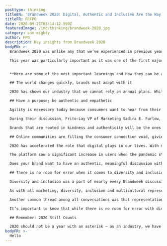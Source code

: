 ```yaml
---
posttype: thinking
titleEN: 'Brandweek 2020: Digital, Authentic and Inclusive Are the Way Forward'
titleFR: FRFPO
date: 2020-09-21T03:14:12.599Z
featuredImage: /img/thinking/brandweek-2020.jpg
category: one-eighty
author: FPO
description: Key insights from Brandweek 2020
bodyEN: >-
  Brandweek 2020 was unlike any that we’ve experienced in previous years. A fully virtual conference, marketers of all backgrounds, disciplines and industries were able to connect and share ideas that will undoubtedly shape the future of our industry.

  This year was particularly important as it was one of the first major industry gatherings to go digital that brought both agencies and brands together to learn how to navigate an ever-changing consumer landscape.


  **Here are some of the most important learnings and how they can be applied to your brand:**

  ## The world changes quickly, brands must adapt with it

  2020 has shown our industry that we cannot rely on annual plans. While we can still strategize for the long term, we need to evaluate and adjust in the short-term to adapt to the world as it changes. Nearly every marketer that spoke touched upon the fact that they had to completely scrap or significantly pivot the programs they planned in Q4 2019. Short-term plans and faster turnaround times for campaigns have become the industry standard. In a world where media and culture are “always-on,” marketers need to be agile enough to adapt to overnight changes in social, cultural and business norms.

  ## Have a purpose; be authentic and empathetic

  Agility is necessary today because consumers want to hear from their favorite brands, even in uncertain times. However, moving quickly will only hurt your brand if it does not have a defined purpose and its tone is not authentic and empathetic.

  During their discussion, Frito-Lay VP of Marketing Sadira E. Furlow, Ally Financial Chief Marketing Officer Andrea Brimmer, and DoorDash Vice President of Marketing Kofi Amoo-Gottfried all emphasized the importance of showing up as a human and leading with generosity. This is more important than ever in today’s world, where many need to feel uplifted and need a little extra support.

  Brands that are rooted in kindness and authenticity will be the ones to win long-term. How does this happen? Through the leadership of the marketing team or agency. Marketers today must be the leaders that lead the development of an official brand purpose, if one does not already exist. Agencies must counsel their clients on rooting campaigns in values like kindness, generosity and empathy.

  ## Online communities are filling the consumer connection void, giving brands more ways to engage

  2020 has accelerated the role that digital plays in our lives. With many confined to their homes or choosing to live locally, consumers are looking for connection. Digital communities that offer genuine connection provide a solution – the omnipresent manicured social presence of the 2010s is now causing disconnect. Channels that offer direct, genuine connection like Reddit are having their moment.

  The platform saw a significant increase in users when the pandemic started. Sub-Reddit pages moderated by topical experts (the COVID page is moderated by epidemiologists), so there is a high level of trust and engagement among users. The channel is also a source of entertainment. Chief Operating Offier Jen Wong noted that those who came for information about how to stay safe at the start of the pandemic ended up staying for entertainment and connection. With a low barrier to entry for brand creative, Wong also pointed out that Reddit users welcome brands with an authentic message to the conversation.

  Does your brand want to have an authentic, meaningful discussion with customers? Actively participating by creating a community, facilitating AMA discussions or commenting on relevant sub-Reddits will connect all that are passionate about your brand’s mission.

  ## There is no room for error when it comes to diversity and inclusion or multicultural representation.

  Diversity and inclusion was a part of nearly every Brandweek discussion, making it clear that there is no room for error with organization D&I practices and multicultural representation in marketing.

  As with all marketing, diversity, inclusion and multicultural representation must be meaningful and authentic to the brand. DoorDash’s Kofi Amoo-Gottfried pointed out that companies need to do what they can with what they have. In an effort to lift up black entrepreneurs, DoorDash partnered with NBA players restarting the season in Orlando to highlight black-owned restaurants in their home team cities.

  Another common thread among all conversations was that representation must be prevalent in the entire marketing supply chain – the industry overall needs to improve how it recruits and retains employees of color. P&G’s Marc Pritchard said, “true diversity and inclusion fosters innovation and problem solving because people are allowed to bring their whole selves to work.”

  It’s important to know that while there is no room for error with diversity, inclusion and representation, everyone realizes that this might be new territory for some marketers. As Amoo-Gottfried said, this work will take a lifetime.

  ## Remember: 2020 Still Counts

  2020 should not be a year with an asterisk – as an industry, we have evolved. Now, we must push our industry to continue to be more agile, empathetic and progressive. The brand that weaves learnings from 2020 into its future strategy is the brand that will win in the hearts and minds of consumers in the future.
bodyFR: >-
  Hello
---
```


